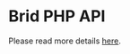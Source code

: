 # Brid PHP API #

Please read more details [here](https://brid.zendesk.com/hc/en-us/categories/200490902).